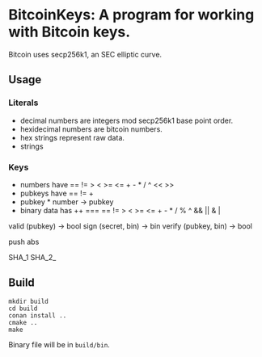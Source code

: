 # BitcoinKeys: A program for working with Bitcoin keys. 

Bitcoin uses secp256k1, an SEC elliptic curve.

## Usage

### Literals

* decimal numbers are integers mod secp256k1 base point order. 
* hexidecimal numbers are bitcoin numbers.
* hex strings represent raw data. 
* strings

### Keys

* numbers have == != > < >= <= + - * / ^ << >>
* pubkeys have == != + 
* pubkey * number -> pubkey
* binary data has ++ === == != > < >= <= + - * / % ^ && || & |

valid (pubkey) -> bool
sign (secret, bin) -> bin
verify (pubkey, bin) -> bool

push
abs

SHA_1
SHA_2_

## Build

```
mkdir build
cd build
conan install ..
cmake .. 
make
```

Binary file will be in `build/bin`. 
